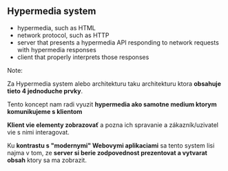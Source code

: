 ## Hypermedia system

- <span class="hyper-highlight">hyper</span>media, such as HTML
- network protocol, such as HTTP
- server that presents a hypermedia API responding to network requests with hypermedia responses
- client that properly interprets those responses

Note:

Za Hypermedia system alebo architekturu taku architekturu ktora **obsahuje tieto 4 jednoduche prvky**.

Tento koncept nam radi vyuzit **hypermedia ako samotne medium ktorym komunikujeme s klientom**

**Klient vie elementy zobrazovať** a pozna ich spravanie a zákazník/uzivatel vie s nimi interagovat.

Ku **kontrastu s "modernymi" Webovymi aplikaciami** sa tento system lisi najma v tom,
ze **server si berie zodpovednost prezentovat a vytvarat obsah** ktory sa ma zobrazit.

